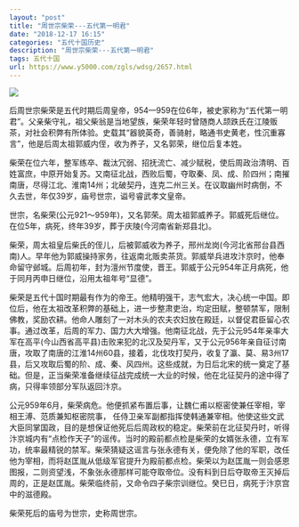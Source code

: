 ```yaml
---
layout: "post"
title: "周世宗柴荣---五代第一明君"
date: "2018-12-17 16:15"
categories: "五代十国历史"
description: "周世宗柴荣---五代第一明君"
tags: 五代十国
url: https://www.y5000.com/zgls/wdsg/2657.html
---
```






![](https://img.y5000.com/uploads/allimg/160514/4-160514233511944.jpg)

后周世宗柴荣是五代时期后周皇帝，954—959在位6年，被史家称为“五代第一明君”。父亲柴守礼，祖父柴翁是当地望族，柴荣年轻时曾随商人颉跌氏在江陵贩茶，对社会积弊有所体验。史载其“器貌英奇，善骑射，略通书史黄老，性沉重寡言”，他是后周太祖郭威内侄，收为养子，又名郭荣，继位后复本姓。

柴荣在位六年，整军练卒、裁汰冗弱、招抚流亡、减少赋税，使后周政治清明、百姓富庶，中原开始复苏。又南征北战，西败后蜀，夺取秦、凤、成、阶四州；南摧南唐，尽得江北、淮南14州；北破契丹，连克二州三关。在议取幽州时病倒，不久去世，年仅39岁，庙号世宗，谥号睿武孝文皇帝。

世宗，名柴荣(公元921～959年)，又名郭荣。周太祖郭威养子。郭威死后继位。在位5年，病死，终年39岁，葬于庆陵(今河南省新郑县北)。

柴荣，周太祖皇后柴氏的侄儿，后被郭威收为养子，邢州龙岗(今河北省邢台县西南)人。早年他为郭威操持家务，往返南北贩卖茶货。郭威举兵进攻汴京时，他奉命留守邺城。后周初年，封为澶州节度使，晋王。郭威于公元954年正月病死，他于同月丙申日继位，沿用太祖年号“显德”。

柴荣是五代十国时期最有作为的帝王。他精明强干，志气宏大，决心统一中国。即位后，他在太祖改革积弊的基础上，进一步整肃吏治，均定田赋，整顿禁军，限制佛教，奖励农耕。他命人雕刻了一对木头的农夫农妇放在殿廷，以督促君臣留心农事。通过改革，后周的军力、国力大大增强。他南征北战，先于公元954年亲率大军在高平(今山西省高平县)击败来犯的北汉及契丹军，又于公元956年亲自征讨南唐，攻取了南唐的江淮14州60县，接着，北伐攻打契丹，收复了瀛、莫、易3州17县，后又攻取后蜀的阶、成、秦、风四州。这些成就，为日后北宋的统一奠定了基础。但是，正当柴荣准备继续征战完成统一大业的时候，他在北征契丹的途中得了病，只得率领部分军队返回汴京。

公元959年6月，柴荣病危。他便抓紧布置后事，让魏仁甫以枢密使兼任宰相，宰相王溥、范质兼知枢密院事，
任侍卫亲军副都指挥使韩通兼宰相。他使这些文武大臣同掌国政，目的是想保证他死后后周政权的稳定。柴荣前在北征契丹时，听得汴京城内有“点检作天子”的谣传。当时的殿前都点检是柴荣的女婿张永德，立有军功，统率最精锐的禁军。柴荣猜疑这谣言与张永德有关，便免除了他的军职，改任他为宰相，而将赵匡胤从低级军官提升为殿前都点检。柴荣以为赵匡胤一则会感恩图报，二则资望浅，不象张永德那样可能夺取帝位。没有料到日后夺取帝王灭掉后周的，正是赵匡胤。柴荣临终前，又命令四子柴宗训继位。癸巳日，病死于汴京宫中的滋德殿。

柴荣死后的庙号为世宗，史称周世宗。
